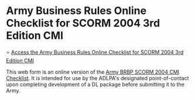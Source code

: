# Army Business Rules Online Checklist for SCORM 2004 3rd Edition CMI
⭐ [Access the Army Business Rules Online Checklist for SCORM 2004 3rd Edition CMI](https://tadlp.github.io/online-br-checklist/)

This web form is an online version of the [Army BRBP SCORM 2004 CMI Checklist](https://tadlp.github.io/brbp/). It is intended for use by the ADLPA's designated point-of-contact upon completing development of a DL package before submitting it to the Army.
